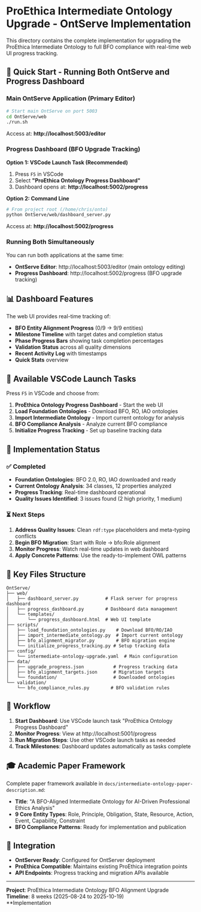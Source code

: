 # ProEthica Intermediate Ontology Upgrade - OntServe Implementation

This directory contains the complete implementation for upgrading the ProEthica Intermediate Ontology to full BFO compliance with real-time web UI progress tracking.

## 🚀 Quick Start - Running Both OntServe and Progress Dashboard

### **Main OntServe Application** (Primary Editor)
```bash
# Start main OntServe on port 5003
cd OntServe/web
./run.sh
```
Access at: **http://localhost:5003/editor**

### **Progress Dashboard** (BFO Upgrade Tracking)

**Option 1: VSCode Launch Task (Recommended)**
1. Press `F5` in VSCode
2. Select **"ProEthica Ontology Progress Dashboard"**
3. Dashboard opens at: **http://localhost:5002/progress**

**Option 2: Command Line**
```bash
# From project root (/home/chris/onto)
python OntServe/web/dashboard_server.py
```
Access at: **http://localhost:5002/progress**

### **Running Both Simultaneously**
You can run both applications at the same time:
- **OntServe Editor**: http://localhost:5003/editor (main ontology editing)
- **Progress Dashboard**: http://localhost:5002/progress (BFO upgrade tracking)

## 📊 Dashboard Features

The web UI provides real-time tracking of:

- **BFO Entity Alignment Progress** (0/9 → 9/9 entities)
- **Milestone Timeline** with target dates and completion status
- **Phase Progress Bars** showing task completion percentages
- **Validation Status** across all quality dimensions
- **Recent Activity Log** with timestamps
- **Quick Stats** overview

## 🔧 Available VSCode Launch Tasks

Press `F5` in VSCode and choose from:

1. **ProEthica Ontology Progress Dashboard** - Start the web UI
2. **Load Foundation Ontologies** - Download BFO, RO, IAO ontologies
3. **Import Intermediate Ontology** - Import current ontology for analysis
4. **BFO Compliance Analysis** - Analyze current BFO compliance
5. **Initialize Progress Tracking** - Set up baseline tracking data

## 🎯 Implementation Status

### ✅ Completed
- **Foundation Ontologies**: BFO 2.0, RO, IAO downloaded and ready
- **Current Ontology Analysis**: 34 classes, 12 properties analyzed
- **Progress Tracking**: Real-time dashboard operational
- **Quality Issues Identified**: 3 issues found (2 high priority, 1 medium)

### ⏳ Next Steps
1. **Address Quality Issues**: Clean `rdf:type` placeholders and meta-typing conflicts
2. **Begin BFO Migration**: Start with Role → bfo:Role alignment
3. **Monitor Progress**: Watch real-time updates in web dashboard
4. **Apply Concrete Patterns**: Use the ready-to-implement OWL patterns

## 📁 Key Files Structure

```
OntServe/
├── web/
│   ├── dashboard_server.py          # Flask server for progress dashboard
│   ├── progress_dashboard.py        # Dashboard data management
│   └── templates/
│       └── progress_dashboard.html  # Web UI template
├── scripts/
│   ├── load_foundation_ontologies.py    # Download BFO/RO/IAO
│   ├── import_intermediate_ontology.py  # Import current ontology
│   ├── bfo_alignment_migrator.py        # BFO migration engine
│   └── initialize_progress_tracking.py # Setup tracking data
├── config/
│   └── intermediate-ontology-upgrade.yaml  # Main configuration
├── data/
│   ├── upgrade_progress.json           # Progress tracking data
│   ├── bfo_alignment_targets.json      # Migration targets
│   └── foundation/                     # Downloaded ontologies
└── validation/
    └── bfo_compliance_rules.py        # BFO validation rules
```

## 🔄 Workflow

1. **Start Dashboard**: Use VSCode launch task "ProEthica Ontology Progress Dashboard"
2. **Monitor Progress**: View at http://localhost:5001/progress
3. **Run Migration Steps**: Use other VSCode launch tasks as needed
4. **Track Milestones**: Dashboard updates automatically as tasks complete

## 🎓 Academic Paper Framework

Complete paper framework available in `docs/intermediate-ontology-paper-description.md`:
- **Title**: "A BFO-Aligned Intermediate Ontology for AI-Driven Professional Ethics Analysis"
- **9 Core Entity Types**: Role, Principle, Obligation, State, Resource, Action, Event, Capability, Constraint
- **BFO Compliance Patterns**: Ready for implementation and publication

## 🔗 Integration

- **OntServer Ready**: Configured for OntServer deployment
- **ProEthica Compatible**: Maintains existing ProEthica integration points
- **API Endpoints**: Progress tracking and migration APIs available

---

**Project**: ProEthica Intermediate Ontology BFO Alignment Upgrade  
**Timeline**: 8 weeks (2025-08-24 to 2025-10-19)  
**Implementation
